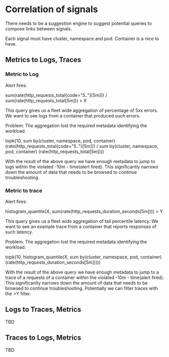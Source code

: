 # Correlation of signals

There needs to be a suggestion engine to suggest potential queries to compose links between signals.

Each signal must have cluster, namespace and pod. Container is a nice to have.

## Metrics to Logs, Traces

### Metric to Log

Alert fires:

sum(rate(http_requests_total{code="5.."}[5m])) / sum(rate(http_requests_total[5m])) > X

This query gives us a fleet wide aggregation of percentage of 5xx errors. We want to see logs from a container that produced such errors.

Problem: The aggregation lost the required metadata identifying the workload.

topk(10, sum by(cluster, namespace, pod, container) (rate(http_requests_total{code="5.."}[5m])) / sum by(cluster, namespace, pod, container) (rate(http_requests_total[5m])))

With the result of the above query we have enough metadata to jump to logs within the violated -10m - time(alert fired). This significantly narrows down the amount of data that needs to be browsed to continue troubleshooting.

### Metric to trace

Alert fires:

histogram_quantile(X, sum(rate(http_requests_duration_seconds[5m]))) > Y

This query gives us a fleet wide aggregation of tail percentile latency. We want to see an example trace from a container that reports responses of such latency.

Problem: The aggregation lost the required metadata identifying the workload.

topk(10, histogram_quantile(X, sum by(cluster, namespace, pod, container) (rate(http_requests_duration_seconds[5m]))))

With the result of the above query we have enough metadata to jump to a trace of a requests of a container within the violated -10m - time(alert fired). This significantly narrows down the amount of data that needs to be browsed to continue troubleshooting. Potentially we can filter traces with the >Y filter.

## Logs to Traces, Metrics

TBD

## Traces to Logs, Metrics

TBD
